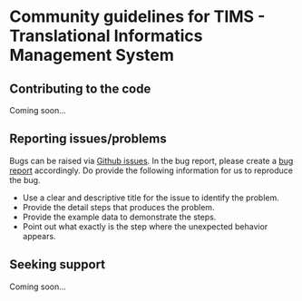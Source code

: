 # Community guidelines for TIMS - Translational Informatics Management System

## Contributing to the code
Coming soon...

## Reporting issues/problems
Bugs can be raised via [Github issues](https://guides.github.com/features/issues/). In the bug report, please create a [bug report](https://github.com/atom/.github/blob/master/.github/ISSUE_TEMPLATE/bug_report.md) accordingly. Do provide the following information for us to reproduce the bug.

- Use a clear and descriptive title for the issue to identify the problem.
- Provide the detail steps that produces the problem.
- Provide the example data to demonstrate the steps.
- Point out what exactly is the step where the unexpected behavior appears.

## Seeking support
Coming soon...